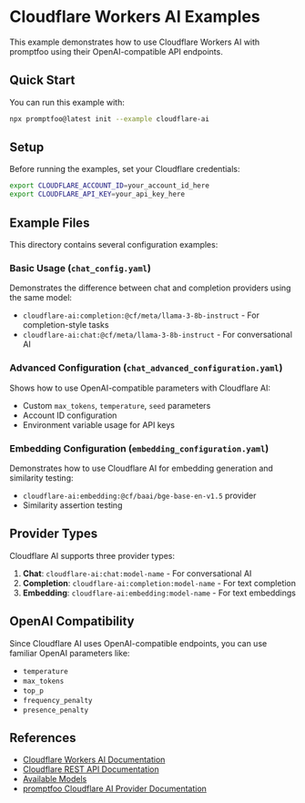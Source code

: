# Cloudflare Workers AI Examples

This example demonstrates how to use Cloudflare Workers AI with promptfoo using their OpenAI-compatible API endpoints.

## Quick Start

You can run this example with:

```bash
npx promptfoo@latest init --example cloudflare-ai
```

## Setup

Before running the examples, set your Cloudflare credentials:

```bash
export CLOUDFLARE_ACCOUNT_ID=your_account_id_here
export CLOUDFLARE_API_KEY=your_api_key_here
```

## Example Files

This directory contains several configuration examples:

### Basic Usage (`chat_config.yaml`)
Demonstrates the difference between chat and completion providers using the same model:
- `cloudflare-ai:completion:@cf/meta/llama-3-8b-instruct` - For completion-style tasks
- `cloudflare-ai:chat:@cf/meta/llama-3-8b-instruct` - For conversational AI

### Advanced Configuration (`chat_advanced_configuration.yaml`)
Shows how to use OpenAI-compatible parameters with Cloudflare AI:
- Custom `max_tokens`, `temperature`, `seed` parameters
- Account ID configuration
- Environment variable usage for API keys

### Embedding Configuration (`embedding_configuration.yaml`)
Demonstrates how to use Cloudflare AI for embedding generation and similarity testing:
- `cloudflare-ai:embedding:@cf/baai/bge-base-en-v1.5` provider
- Similarity assertion testing

## Provider Types

Cloudflare AI supports three provider types:

1. **Chat**: `cloudflare-ai:chat:model-name` - For conversational AI
2. **Completion**: `cloudflare-ai:completion:model-name` - For text completion
3. **Embedding**: `cloudflare-ai:embedding:model-name` - For text embeddings

## OpenAI Compatibility

Since Cloudflare AI uses OpenAI-compatible endpoints, you can use familiar OpenAI parameters like:
- `temperature`
- `max_tokens` 
- `top_p`
- `frequency_penalty`
- `presence_penalty`

## References

- [Cloudflare Workers AI Documentation](https://developers.cloudflare.com/workers-ai/)
- [Cloudflare REST API Documentation](https://developers.cloudflare.com/api/operations/workers-ai-post-run-model)
- [Available Models](https://developers.cloudflare.com/workers-ai/models/)
- [promptfoo Cloudflare AI Provider Documentation](../../site/docs/providers/cloudflare-ai.md)
